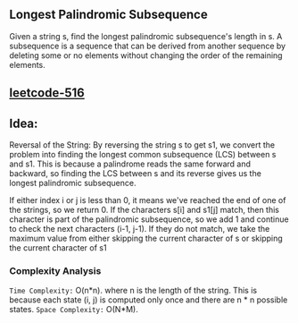 ## Longest Palindromic Subsequence

Given a string s, find the longest palindromic subsequence's length in s.
A subsequence is a sequence that can be derived from another sequence by deleting some or no elements without changing the order of the remaining elements.

<h2><a href="https://leetcode.com/problems/longest-palindromic-subsequence/description/">leetcode-516</a></h2>

## Idea:

Reversal of the String: By reversing the string s to get s1, we convert the problem into finding the longest common subsequence (LCS) between s and s1. This is because a palindrome reads the same forward and backward, so finding the LCS between s and its reverse gives us the longest palindromic subsequence.

If either index i or j is less than 0, it means we've reached the end of one of the strings, so we return 0.
If the characters s[i] and s1[j] match, then this character is part of the palindromic subsequence, so we add 1 and continue to check the next characters (i-1, j-1).
If they do not match, we take the maximum value from either skipping the current character of s or skipping the current character of s1

### Complexity Analysis

`Time Complexity:` O(n*n).
where n is the length of the string. This is because each state (i, j) is computed only once and there are n * n possible states.
`Space Complexity:` O(N\*M).
